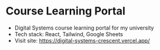 # Course Learning Portal
- Digital Systems course learning portal for my university<br>
- Tech stack: React, Tailwind, Google Sheets<br>
- Visit site: https://digital-systems-crescent.vercel.app/
